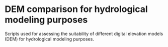 # DEM comparison for hydrological modeling purposes

Scripts used for assessing the suitability of different digital elevation models (DEM) for hydrological modeling purposes.
